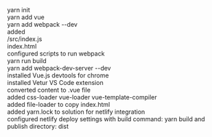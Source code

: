 yarn init  
yarn add vue  
yarn add webpack --dev  
added  
/src/index.js  
index.html  
configured scripts to run webpack  
yarn run build  
yarn add webpack-dev-server --dev  
installed Vue.js devtools for chrome  
installed Vetur VS Code extension  
converted content to .vue file  
added css-loader vue-loader vue-template-compiler  
added file-loader to copy index.html  
added yarn.lock to solution for netlify integration  
configured netlify deploy settings with build command: yarn build and publish directory: dist  